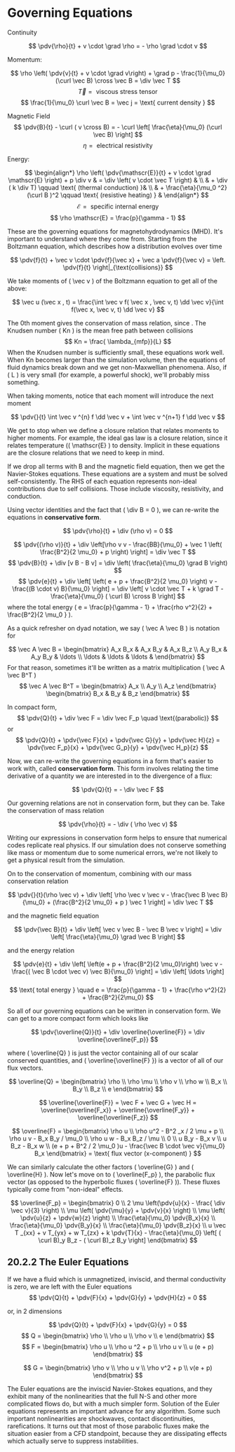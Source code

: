 # **Governing Equations**

Continuity

$$
\pdv{\rho}{t} + v \cdot \grad \rho = - \rho \grad \cdot v
$$

Momentum:

$$
\rho \left( \pdv{v}{t} + v \cdot \grad v\right) + \grad p - \frac{1}{\mu_0} (\curl \vec B) \cross \vec B = \div  \vec T 
$$
$$
\vec T = \text{ viscous stress tensor }
$$
$$
\frac{1}{\mu_0} \curl \vec B = \vec j = \text{ current density }
$$

Magnetic Field
$$
\pdv{B}{t} - \curl ( v \cross B) = - \curl \left[ \frac{\eta}{\mu_0} (\curl \vec B) \right]
$$
$$
\eta = \text{ electrical resistivity }
$$

Energy:

$$
\begin{align*}
\rho \left( \pdv{\mathscr{E}}{t} + v \cdot \grad \mathscr{E} \right) + p \div v & = \div \left( v \cdot \vec T \right) & \\
& + \div ( k \div T) \qquad \text{ (thermal conduction) }& \\
& + \frac{\eta}{\mu_0 ^2} (\curl B )^2 \qquad \text{ (resistive heating) } &
\end{align*}
$$
$$
\mathscr{E} = \text{ specific internal energy}
$$
$$
\rho \mathscr{E} = \frac{p}{\gamma - 1}
$$

These are the governing equations for magnetohydrodynamics (MHD). It's important to understand where they come from. Starting from the Boltzmann equation, which describes how a distribution evolves over time

$$
\pdv{f}{t} + \vec v \cdot \pdv{f}{\vec x} + \vec a \pdv{f}{\vec v} = \left. \pdv{f}{t} \right|_{\text{collisions}}
$$

We take moments of \( \vec v \) of the Boltzmann equation to get all of the above:

$$
\vec u (\vec x , t) = \frac{\int \vec v f( \vec x , \vec v, t) \dd \vec v}{\int f(\vec x, \vec v, t) \dd \vec v}
$$

The 0th moment gives the conservation of mass relation, since . The Knudsen number \( Kn \) is the mean free path between collisions 
$$
Kn = \frac{ \lambda_{mfp}}{L}
$$
When the Knudsen number is sufficiently small, these equations work well. When Kn becomes larger than the simulation volume, then the equations of fluid dynamics break down and we get non-Maxwellian phenomena. Also, if \( L \) is very small (for example, a powerful shock), we'll probably miss something.

When taking moments, notice that each moment will introduce the next moment

$$
\pdv{}{t} \int \vec v ^{n} f \dd \vec v + \int \vec v ^{n+1} f \dd \vec v
$$

We get to stop when we define a closure relation that relates moments to higher moments. For example, the ideal gas law is a closure relation, since it relates temperature (\( \mathscr{E} \) to density. Implicit in these equations are the closure relations that we need to keep in mind.


If we drop all terms with B and the magnetic field equation, then we get the Navier-Stokes equations. These equations are a system and must be solved self-consistently. The RHS of each equation represents non-ideal contributions due to self collisions. Those include viscosity, resistivity, and conduction.

Using vector identities and the fact that \( \div B = 0 \), we can re-write the equations in **conservative form**.

$$
\pdv{\rho}{t} + \div (\rho v) = 0
$$

$$
\pdv{(\rho v)}{t} + \div \left[\rho v v - \frac{BB}{\mu_0} + \vec 1 \left( \frac{B^2}{2 \mu_0} + p \right) \right] = \div \vec T
$$
$$
\pdv{B}{t} + \div [v B - B v] = \div \left( \frac{\eta}{\mu_0} \grad B \right)
$$
$$
\pdv{e}{t} + \div \left[ \left( e + p + \frac{B^2}{2 \mu_0} \right) v - \frac{(B \cdot v) B}{\mu_0} \right] = \div \left[ v \cdot \vec T + k \grad T - \frac{\eta}{\mu_0} ( \curl B) \cross B \right]
$$
where the total energy \( e = \frac{p}{\gamma - 1} + \frac{rho v^2}{2} + \frac{B^2}{2 \mu_0 } \).

As a quick refresher on dyad notation, we say \( \vec A \vec B \) is notation for

$$
\vec A \vec B = \begin{bmatrix} A_x B_x & A_x B_y & A_x B_z \\ A_y B_x & A_y B_y & \ldots \\
\ldots & \ldots & \ldots & \end{bmatrix}
$$
For that reason, sometimes it'll be written as a matrix multiplication \( \vec A \vec B^T \) 
$$
\vec A \vec B^T = \begin{bmatrix} A_x \\ A_y \\ A_z \end{bmatrix} \begin{bmatrix} B_x & B_y & B_z \end{bmatrix}
$$

In compact form,
$$
\pdv{Q}{t} + \div \vec F = \div \vec F_p \quad \text{(parabolic)}
$$
or
$$
\pdv{Q}{t} + \pdv{\vec F}{x} + \pdv{\vec G}{y} + \pdv{\vec H}{z} = \pdv{\vec F_p}{x} + \pdv{\vec G_p}{y} + \pdv{\vec H_p}{z}
$$


Now, we can re-write the governing equations in a form that's easier to work with, called **conservation form**. This form involves relating the time derivative of a quantity we are interested in to the divergence of a flux:

$$
\pdv{Q}{t} = - \div \vec F
$$

Our governing relations are not in conservation form, but they can be. Take the conservation of mass relation

$$
\pdv{\rho}{t} = - \div ( \rho \vec v)
$$

Writing our expressions in conservation form helps to ensure that numerical codes replicate real physics. If our simulation does not conserve something like mass or momentum due to some numerical errors, we're not likely to get a physical result from the simulation.

On to the conservation of momentum, combining with our mass conservation relation

$$
\pdv{}{t}(\rho \vec v) + \div \left[ \rho \vec v \vec v - \frac{\vec B \vec B}{\mu_0} + (\frac{B^2}{2 \mu_0} + p ) \vec 1 \right] = \div \vec T
$$

and the magnetic field equation

$$
\pdv{\vec B}{t} + \div \left[ \vec v \vec B - \vec B \vec v \right] = \div \left[ \frac{\eta}{\mu_0} \grad \vec B \right]
$$

and the energy relation

$$
\pdv{e}{t} + \div \left[ \left(e + p + \frac{B^2}{2 \mu_0}\right) \vec v - \frac{( \vec B \cdot \vec v) \vec B}{\mu_0} \right] = \div \left[ \ldots \right]
$$
$$
\text{ total energy } \quad e = \frac{p}{\gamma - 1} + \frac{\rho v^2}{2} + \frac{B^2}{2\mu_0}
$$

So all of our governing equations can be written in conservation form. We can get to a more compact form which looks like

$$
\pdv{\overline{Q}}{t} + \div \overline{\overline{F}} = \div \overline{\overline{F_p}}
$$

where \( \overline{Q} \) is just the vector containing all of our scalar conserved quantities, and \( \overline{\overline{F} }\) is a vector of all of our flux vectors.

$$
\overline{Q} = \begin{bmatrix} \rho \\ \rho \mu \\ \rho v \\ \rho w \\ B_x \\ B_y \\ B_z \\ e \end{bmatrix}
$$

$$
\overline{\overline{F}} = \vec F + \vec G + \vec H = \overline{\overline{F_x}} + \overline{\overline{F_y}} + \overline{\overline{F_z}}
$$

$$
\overline{F} = \begin{bmatrix} \rho u \\
\rho u^2 - B^2 _x / 2 \mu + p \\
\rho u v - B_x B_y / \mu_0 \\
\rho u w - B_x B_z / \mu \\
0 \\
u B_y - B_x v \\
u B_z - B_x w \\
(e + p + B^2 / 2 \mu_0 )u - \frac{\vec B \cdot \vec v}{\mu_0} B_x 
\end{bmatrix} = \text{ flux vector (x-component) }
$$

We can similarly calculate the other factors \( \overline{G} \) and \( \overline{H} \). Now let's move on to \( \overline{F_p} \), the parabolic flux vector (as opposed to the hyperbolic fluxes \( \overline{F} \)). These fluxes typically come from "non-ideal" effects.

$$
\overline{F_p} = \begin{bmatrix} 0 \\
2 \mu \left(\pdv{u}{x} - \frac{ \div \vec v}{3} \right) \\
\mu \left( \pdv{\mu}{y} + \pdv{v}{x} \right) \\
\mu \left( \pdv{u}{z} + \pdv{w}{z} \right) \\
\frac{\eta}{\mu_0} \pdv{B_x}{x} \\
\frac{\eta}{\mu_0} \pdv{B_y}{x} \\
\frac{\eta}{\mu_0} \pdv{B_z}{x} \\
u \vec T _{xx} +  v T_{yx} + w T_{zx} + k \pdv{T}{x} - \frac{\eta}{\mu_0} \left[ ( \curl B)_y B_z - ( \curl B)_z B_y \right]
\end{bmatrix}
$$

## **20.2.2** The Euler Equations

If we have a fluid which is unmagnetized, inviscid, and thermal conductivity is zero, we are left with the Euler equations
$$
\pdv{Q}{t} + \pdv{F}{x} + \pdv{G}{y} + \pdv{H}{z} = 0
$$

or, in 2 dimensions

$$
\pdv{Q}{t} + \pdv{F}{x} + \pdv{G}{y} = 0
$$
$$
Q = \begin{bmatrix} \rho \\ \rho u \\ \rho v \\ e \end{bmatrix}
$$
$$
F = \begin{bmatrix} \rho u \\ \rho u ^2 + p \\ \rho u v \\ u (e + p) \end{bmatrix}
$$

$$
G = \begin{bmatrix} \rho v \\ \rho u v \\ \rho v^2 + p \\ v(e + p) \end{bmatrix}
$$

The Euler equations are the inviscid Navier-Stokes equations, and they exhibit many of the nonlinearities that the full N-S and other more complicated flows do, but with a much simpler form. Solution of the Euler equations represents an important advance for any algorithm. Some such important nonlinearities are shockwaves, contact discontinuities, rarefications. It turns out that most of those parabolic fluxes make the situation easier from a CFD standpoint, because they are dissipating effects which actually serve to suppress instabilities.

